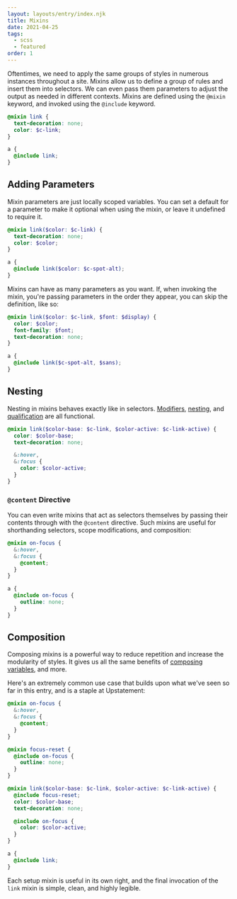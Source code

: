 ```yaml
---
layout: layouts/entry/index.njk
title: Mixins
date: 2021-04-25
tags:
  - scss
  - featured
order: 1
---
```


Oftentimes, we need to apply the same groups of styles in numerous instances throughout a site. Mixins allow us to define a group of rules and insert them into selectors. We can even pass them parameters to adjust the output as needed in different contexts. Mixins are defined using the `@mixin` keyword, and invoked using the `@include` keyword.

```scss
@mixin link {
  text-decoration: none;
  color: $c-link;
}

a {
  @include link;
}
```

## Adding Parameters

Mixin parameters are just locally scoped variables. You can set a default for a parameter to make it optional when using the mixin, or leave it undefined to require it.

```scss
@mixin link($color: $c-link) {
  text-decoration: none;
  color: $color;
}

a {
  @include link($color: $c-spot-alt);
}
```

Mixins can have as many parameters as you want. If, when invoking the mixin, you're passing parameters in the order they appear, you can skip the definition, like so:

```scss
@mixin link($color: $c-link, $font: $display) {
  color: $color;
  font-family: $font;
  text-decoration: none;
}

a {
  @include link($c-spot-alt, $sans);
}
```

## Nesting

Nesting in mixins behaves exactly like in selectors. [Modifiers](/entries/nesting-selectors/#adding-modifiers), [nesting](/entries/nesting-selectors/), and [qualification](/entries/nesting-selectors/#qualifying-scope) are all functional.

```scss
@mixin link($color-base: $c-link, $color-active: $c-link-active) {
  color: $color-base;
  text-decoration: none;

  &:hover,
  &:focus {
    color: $color-active;
  }
}
```

### `@content` Directive

You can even write mixins that act as selectors themselves by passing their contents through with the `@content` directive. Such mixins are useful for shorthanding selectors, scope modifications, and composition:

```scss
@mixin on-focus {
  &:hover,
  &:focus {
    @content;
  }
}

a {
  @include on-focus {
    outline: none;
  }
}
```

## Composition

Composing mixins is a powerful way to reduce repetition and increase the modularity of styles. It gives us all the same benefits of [composing variables](/entries/scss-variables/#variable-composition), and more.

Here's an extremely common use case that builds upon what we've seen so far in this entry, and is a staple at Upstatement:

```scss
@mixin on-focus {
  &:hover,
  &:focus {
    @content;
  }
}

@mixin focus-reset {
  @include on-focus {
    outline: none;
  }
}

@mixin link($color-base: $c-link, $color-active: $c-link-active) {
  @include focus-reset;
  color: $color-base;
  text-decoration: none;

  @include on-focus {
    color: $color-active;
  }
}

a {
  @include link;
}
```

Each setup mixin is useful in its own right, and the final invocation of the `link` mixin is simple, clean, and highly legible.

